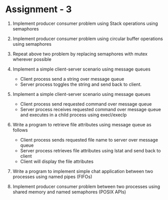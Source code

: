 # Assignment - 3

1. Implement producer consumer problem using Stack operations using semaphores

2. Implement producer consumer problem using circular buffer operations using semaphores
 
3. Repeat above two problem by replacing semaphores with mutex wherever possible

4. Implement a simple client-server scenario using message queues
   * Client process send a string over message queue
   * Server process toggles the string and send back to client.

5. Implement a simple client-server scenario using message queues
   * Client process send requested command over message queue
   * Server process receives requested command over message queue and executes in a child process using execl/execlp

6. Write a program to retrieve file attributes using message queue as follows
   * Client process sends requested file name to server over message queue
   * Server process retrieves file attributes using lstat and send back to client
   * Client will display the file attributes

7. Write a program to implement simple chat application between two processes using
   named pipes (FIFOs)

8. Implement producer consumer problem between two processes using shared memory and named semaphores (POSIX APIs)




